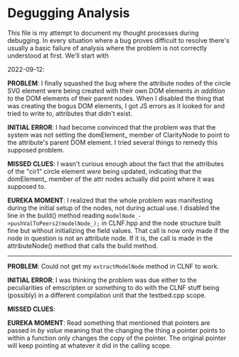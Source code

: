 # Degugging Analysis

This file is my attempt to document my thought processes during debugging. In every situation where a bug proves difficult to resolve there's usually a basic failure of analysis where the problem is not correctly understood at first. We'll start with

2022-09-12:

**PROBLEM**: I finally squashed the bug where the attribute nodes of the circle SVG element were being created with their own DOM elements *in addition to* the DOM elements of their parent nodes. When I disabled the thing that was creating the bogus DOM elements, I got JS errors as it looked for and tried to write to, attributes that didn't exist.

**INITIAL ERROR**: I had become convinced that the problem was that the system was not setting the domElement_ member of ClarityNode to point to the attribute's parent DOM element. I tried several things to remedy this supposed problem.

**MISSED CLUES**: I wasn't curious enough about the fact that the attributes of the "cir1" circle element *were* being updated, indicating that the domElement_ member of the attr nodes actually did point where it was supposed to.

**EUREKA MOMENT**: I realized that the whole problem was manifesting during the initial setup of the nodes, not during actual use. I disabled the line in the build() method reading `modelNode_->pushValToPeers2(modelNode_);` in CLNF.hpp and the node structure built fine but without initializing the field values. That call is now only made if the node in question is not an attribute node. If it is, the call is made in the attributeNode() method that calls the build method.

---

**PROBLEM**: Could not get my `extractModelNode` method in CLNF to work.

**INITIAL ERROR**: I was thinking the problem was due either to the peculiarities of emscripten or something to do with the CLNF stuff being (possibly) in a different compilation unit that the testbed.cpp scope.

**MISSED CLUES**: 

**EUREKA MOMENT**: Read something that mentioned that pointers are passed in *by value* meaning that the changing the thing a pointer points to within a function only changes the copy of the pointer. The original pointer will keep pointing at whatever it did in the calling scope.